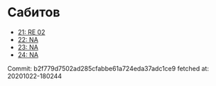 # Сабитов
- [21: RE 02](21.md)
- [22: NA](22.md)
- [23: NA](23.md)
- [24: NA](24.md)

Commit: b2f779d7502ad285cfabbe61a724eda37adc1ce9
 fetched at: 20201022-180244

